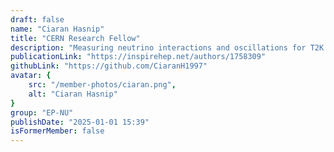 ```yaml
---
draft: false
name: "Ciaran Hasnip"
title: "CERN Research Fellow"
description: "Measuring neutrino interactions and oscillations for T2K and DUNE, BSM physics with ProtoDUNE"
publicationLink: "https://inspirehep.net/authors/1758309"
githubLink: "https://github.com/CiaranH1997"
avatar: {
    src: "/member-photos/ciaran.png",
    alt: "Ciaran Hasnip"
}
group: "EP-NU"
publishDate: "2025-01-01 15:39"
isFormerMember: false
---
```

